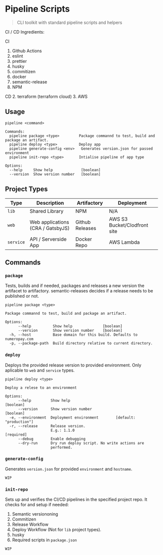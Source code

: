 # Pipeline Scripts

> CLI toolkit with standard pipeline scripts and helpers

CI / CD Ingredients:

CI

1. Github Actions
2. eslint
3. prettier
4. husky
5. commitizen
6. docker
7. semantic-release
8. NPM

CD 2. terraform (terraform cloud) 3. AWS

## Usage

```shell
pipeline <command>

Commands:
  pipeline package <type>         Package commannd to test, build and package an artifact.
  pipeline deploy <type>          Deploy app
  pipeline generate-config <env>   Generates version.json for passed environment
  pipeline init-repo <type>       Intialise pipeline of app type

Options:
  --help     Show help             [boolean]
  --version  Show version number   [boolean]
```

## Project Types

| Type      | Description                       | Artifactory     | Deployment                   |
| --------- | --------------------------------- | --------------- | ---------------------------- |
| `lib`     | Shared Library                    | NPM             | N/A                          |
| `web`     | Web applications (CRA / GatsbyJS) | Github Releases | AWS S3 Bucket/Clodfront site |
| `service` | API / Serverside App              | Docker Repo     | AWS Lambda                   |

## Commands

### `package`

Tests, builds and if needed, packages and releases a new version the artifacet to artifactory. semantic-releases decides if a release needs to be published or not.

```shell
pipeline package <type>

Package commannd to test, build and package an artifact.

Options:
      --help          Show help              [boolean]
      --version       Show version number    [boolean]
  -h, --host          Base domain for this build. Defaults to numeropay.com
  -p, --package-path  Build directory relative to current directory.
```

### `deploy`

Deploys the provided release version to provided environment. Only aplicable to `web` and `service` types.

```shell
pipeline deploy <type>

Deploy a relese to an environment

Options:
      --help         Show help                                   [boolean]
      --version      Show version number                         [boolean]
  -e, --environment  Deployment environment        [default: "production"]
  -r, --release      Release version.
                     E.g.: 1.1.0                                [required]
      --debug        Enable debugging
      --dry-run      Dry run deploy script. No write actions are
                     performed.
```

### `generate-config`

Generates `version.json` for provided `environment` and `hostname`.

```shell
WIP
```

### `init-repo`

Sets up and verifies the CI/CD pipelines in the specified project repo.
It checks for and setup if needed:

1. Semantic versiononing
2. Commitizen
3. Release Workflow
4. Deploy Workflow (Not for `lib` project types).
5. husky
6. Required scripts in `package.json`

```shell
WIP
```
